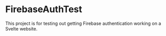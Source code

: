 # FirebaseAuthTest
This project is for testing out getting Firebase authentication working on a Svelte website.
